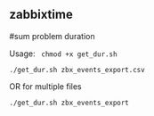 ## zabbixtime
#sum problem duration 

Usage: 
``` chmod +x get_dur.sh```

```./get_dur.sh zbx_events_export.csv```

OR for multiple files

```./get_dur.sh zbx_events_export```
